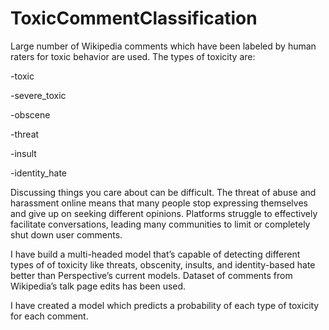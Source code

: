 # ToxicCommentClassification
 
 Large number of Wikipedia comments which have been labeled by human raters for toxic behavior are used. The types of toxicity are:

-toxic

-severe_toxic

-obscene

-threat

-insult

-identity_hate

Discussing things you care about can be difficult. The threat of abuse and harassment online means that many people stop expressing themselves and give up on seeking different opinions. Platforms struggle to effectively facilitate conversations, leading many communities to limit or completely shut down user comments.

I have build a multi-headed model that’s capable of detecting different types of of toxicity like threats, obscenity, insults, and identity-based hate better than Perspective’s current models. Dataset of comments from Wikipedia’s talk page edits has been used.

I have created a model which predicts a probability of each type of toxicity for each comment.
